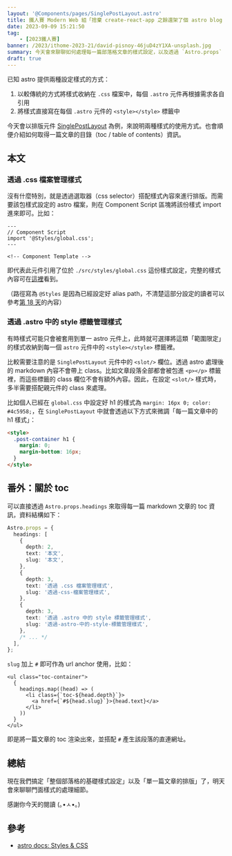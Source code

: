 ```yaml
---
layout: '@Components/pages/SinglePostLayout.astro'
title: 鐵人賽 Modern Web 組「捨棄 create-react-app 之餘還架了個 astro blog 昭告天下」第 21 天
date: 2023-09-09 15:21:50
tag:
	- [2023鐵人賽]
banner: /2023/ithome-2023-21/david-pisnoy-46juD4zY1XA-unsplash.jpg
summary: 今天會來聊聊如何處理每一篇部落格文章的樣式設定，以及透過 `Astro.props` 取得每篇文章的 toc 內容
draft: true
---
```


已知 astro 提供兩種設定樣式的方式：

1. 以較傳統的方式將樣式收納在 `.css` 檔案中，每個 `.astro` 元件再根據需求各自引用
2. 將樣式直接寫在每個 `.astro` 元件的 `<style></style>` 標籤中

今天會以排版元件 [SinglePostLayout](https://github.com/tzynwang/tzynwang.github.io/blob/master/src/components/pages/SinglePostLayout.astro) 為例，來說明兩種樣式的使用方式。也會順便介紹如何取得一篇文章的目錄（toc / table of contents）資訊。

## 本文

### 透過 .css 檔案管理樣式

沒有什麼特別，就是透過選取器（css selector）搭配樣式內容來進行排版。而需要該包樣式設定的 astro 檔案，則在 Component Script 區塊將該份樣式 import 進來即可。比如：

```astro
---
// Component Script
import '@Styles/global.css';
---

<!-- Component Template -->
```

即代表此元件引用了位於 `./src/styles/global.css` 這份樣式設定，完整的樣式內容可在[這裡](https://github.com/tzynwang/tzynwang.github.io/blob/master/src/styles/global.css)看到。

（路徑寫為 `@Styles` 是因為已經設定好 alias path，不清楚這部分設定的讀者可以參考[第 18 天](/2023/ithome-2023-18#tsconfig.json)的內容）

### 透過 .astro 中的 style 標籤管理樣式

有時樣式可能只會被套用到單一 astro 元件上，此時就可選擇將這類「範圍限定」的樣式收納到每一個 `astro` 元件中的 `<style></style>` 標籤裡。

比較需要注意的是 `SinglePostLayout` 元件中的 `<slot/>` 欄位。透過 astro 處理後的 markdown 內容不會帶上 class。比如文章段落全部都會被包進 `<p></p>` 標籤裡，而這些標籤的 class 欄位不會有額外內容。因此，在設定 `<slot/>` 樣式時，多半需要搭配親元件的 class 來處理。

比如個人已經在 `global.css` 中設定好 h1 的樣式為 `margin: 16px 0; color: #4c5958;`，在 `SinglePostLayout` 中就會透過以下方式來微調「每一篇文章中的 h1 樣式」：

```html
<style>
  .post-container h1 {
    margin: 0;
    margin-bottom: 16px;
  }
</style>
```

## 番外：關於 toc

可以直接透過 `Astro.props.headings` 來取得每一篇 markdown 文章的 toc 資訊，資料結構如下：

```ts
Astro.props = {
  headings: [
    {
      depth: 2,
      text: '本文',
      slug: '本文',
    },
    {
      depth: 3,
      text: '透過 .css 檔案管理樣式',
      slug: '透過-css-檔案管理樣式',
    },
    {
      depth: 3,
      text: '透過 .astro 中的 style 標籤管理樣式',
      slug: '透過-astro-中的-style-標籤管理樣式',
    },
    /* ... */
  ],
};
```

`slug` 加上 `#` 即可作為 url anchor 使用，比如：

```astro
<ul class="toc-container">
  {
    headings.map((head) => (
      <li class={`toc-${head.depth}`}>
        <a href={`#${head.slug}`}>{head.text}</a>
      </li>
    ))
  }
</ul>
```

即是將一篇文章的 toc 渲染出來，並搭配 `#` 產生該段落的直連網址。

## 總結

現在我們搞定「整個部落格的基礎樣式設定」以及「單一篇文章的排版」了，明天會來聊聊門面樣式的處理細節。

感謝你今天的閱讀 (｡•ㅅ•｡)

## 參考

- [astro docs: Styles & CSS](https://docs.astro.build/en/guides/styling/)
